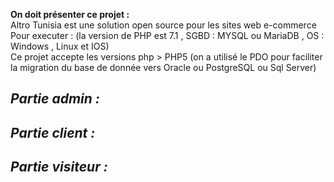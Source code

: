 <b>On doit présenter ce projet :</b> 
<br>
Altro Tunisia est une solution open source pour les sites web e-commerce
Pour executer : (la version de PHP est 7.1 , SGBD : MYSQL ou MariaDB , OS : Windows , Linux et IOS)
<br>
Ce projet accepte les versions php > PHP5 (on a utilisé le PDO pour faciliter la migration du base de donnée vers Oracle ou PostgreSQL ou Sql Server)

<h2><i>Partie admin :</i></h2>


<h2><i>Partie client :</i></h2>


<h2><i>Partie visiteur :</i></h2>
